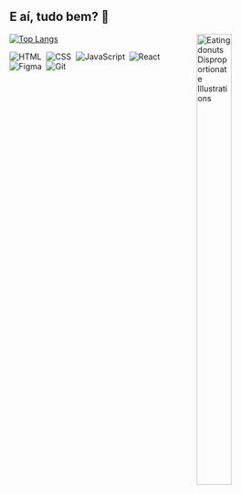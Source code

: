 ## E aí, tudo bem? 👋

<a href="https://storyset.com/people" title="People illustrations by Storyset">
  <img align="right" src="https://media.discordapp.net/attachments/864563472016080946/1367632647639269386/sail_boat-cuate.png?ex=68154aa8&is=6813f928&hm=289f9e7d42349a8e2a83326481bfdcd4fb3b7c09a95a921c8d2084760bd1e4b3&=&format=webp&quality=lossless&width=930&height=930" alt="Eating donuts Disproportionate Illustrations" width=35% height=45% />
</a>
  
[![Top Langs](https://github-readme-stats.vercel.app/api/top-langs/?username=matrodazz&layout=compact&theme=algolia)](https://github.com/matrodazz/)

![HTML](https://img.shields.io/badge/HTML5-E34F26?style=for-the-badge&logo=html5&logoColor=white)&nbsp;
![CSS](https://img.shields.io/badge/CSS3-1572B6?style=for-the-badge&logo=css3&logoColor=white)&nbsp;
![JavaScript](https://img.shields.io/badge/JavaScript-F7DF1E?style=for-the-badge&logo=javascript&logoColor=black)&nbsp;
![React](https://img.shields.io/badge/REACT-61DAFB?style=for-the-badge&logo=react&logoColor=black)&nbsp;
![Figma](https://img.shields.io/badge/FIGMA-F24E1E?style=for-the-badge&logo=figma&logoColor=white)&nbsp;
![Git](https://img.shields.io/badge/GIT-F05032?style=for-the-badge&logo=git&logoColor=white)&nbsp;
<!--
**Matrodazz/Matrodazz** is a ✨ _special_ ✨ repository because its `README.md` (this file) appears on your GitHub profile.

Here are some ideas to get you started:

- 🔭 I’m currently working on ...
- 🌱 I’m currently learning ...
- 👯 I’m looking to collaborate on ...
- 🤔 I’m looking for help with ...
- 💬 Ask me about ...
- 📫 How to reach me: ...
- 😄 Pronouns: ...
- ⚡ Fun fact: ...
-->
